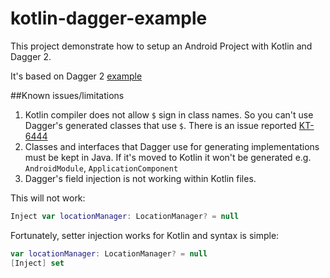 kotlin-dagger-example
=====================

This project demonstrate how to setup an Android Project with Kotlin and Dagger 2.

It's based on Dagger 2 [example](https://github.com/google/dagger/tree/master/examples/android-simple)

##Known issues/limitations

1. Kotlin compiler does not allow `$` sign in class names. So you can't use Dagger's generated classes that use `$`. There is an issue reported [KT-6444](https://youtrack.jetbrains.com/issue/KT-6444)
2. Classes and interfaces that Dagger use for generating implementations must be kept in Java. If it's moved to Kotlin it won't be generated e.g. `AndroidModule`, `ApplicationComponent`
3. Dagger's field injection is not working within Kotlin files.

This will not work:
```kotlin
Inject var locationManager: LocationManager? = null
```
Fortunately, setter injection works for Kotlin and syntax is simple:
```kotlin
var locationManager: LocationManager? = null
[Inject] set
